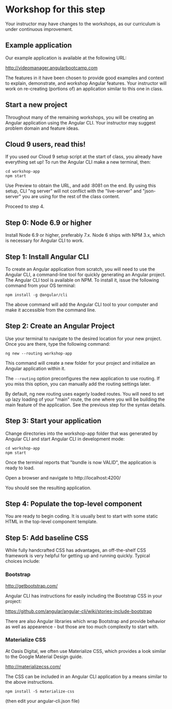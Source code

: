 # Workshop for this step

Your instructor may have changes to the workshops, as our curriculum
is under continuous improvement.

## Example application

Our example application is available at the following URL:

http://videomanager.angularbootcamp.com

The features in it have been chosen to provide good examples and
context to explain, demonstrate, and workshop Angular features. Your
instructor will work on re-creating (portions of) an application
similar to this one in class.

## Start a new project

Throughout many of the remaining workshops, you will be creating an
Angular application using the Angular CLI. Your instructor may suggest
problem domain and feature ideas.

## Cloud 9 users, read this!

If you used our Cloud 9 setup script at the start of class, you
already have everything set up! To run the Angular CLI make a new
terminal, then:

```
cd workshop-app
npm start
```

Use Preview to obtain the URL, and add :8081 on the end. By using this
setup, CLI "ng server" will not conflict with the "live-server" and
"json-server" you are using for the rest of the class content.

Proceed to step 4.

## Step 0: Node 6.9 or higher

Install Node 6.9 or higher, preferably 7.x. Node 6 ships with NPM 3.x,
which is necessary for Angular CLI to work.

## Step 1: Install Angular CLI

To create an Angular application from scratch, you will need to use
the Angular CLI, a command-line tool for quickly generating an Angular
project. The Angular CLI tool is available on NPM. To install it,
issue the following command from your OS terminal:

```
npm install -g @angular/cli
```

The above command will add the Angular CLI tool to your computer and
make it accessible from the command line.

## Step 2: Create an Angular Project

Use your terminal to navigate to the desired location for your new
project. Once you are there, type the following command:

```
ng new --routing workshop-app
```

This command will create a new folder for your project and initialize
an Angular application within it.

The `--routing` option preconfigures the new application to use
routing. If you miss this option, you can manually add the routing
settings later.

By default, ng new routing uses eagerly loaded routes. You will need
to set up lazy loading of your "main" route, the one where you will
be building the main feature of the application. See the previous
step for the syntax details.

## Step 3: Start your application

Change directories into the workshop-app folder that was generated by
Angular CLI and start Angular CLI in development mode:

```
cd workshop-app
npm start
```

Once the terminal reports that "bundle is now VALID", the application
is ready to load.

Open a browser and navigate to http://localhost:4200/

You should see the resulting application.

## Step 4: Populate the top-level component

You are ready to begin coding. It is usually best to start with some
static HTML in the top-level component template.

## Step 5: Add baseline CSS

While fully handcrafted CSS has advantages, an off-the-shelf CSS
framework is very helpful for getting up and running quickly. Typical
choices include:

### Bootstrap

http://getbootstrap.com/

Angular CLI has instructions for easily including the Bootstrap CSS in
your project:

https://github.com/angular/angular-cli/wiki/stories-include-bootstrap

There are also Angular libraries which wrap Bootstrap and provide
behavior as well as appearence - but those are too much complexity to
start with.

### Materialize CSS

At Oasis Digital, we often use Materialize CSS, which provides a look
similar to the Google Material Design guide.

http://materializecss.com/

The CSS can be included in an Angular CLI application by a means
similar to the above instructions.

```
npm install -S materialize-css
```

(then edit your angular-cli.json file)
